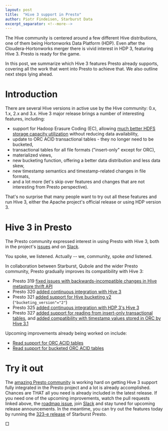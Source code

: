 ```yaml
---
layout: post
title:  "Hive 3 support in Presto"
author: Piotr Findeisen, Starburst Data
excerpt_separator: <!--more-->
---
```


The Hive community is centered around a few different Hive distributions, one of them
being Hortonworks Data Platform (HDP). Even after the Cloudera-Hortonworks merger there
is vivid interest in HDP 3, featuring Hive 3. Presto is ready for the game.

In this post, we summarize which Hive 3 features Presto already supports, covering
all the work that went into Presto to achieve that. We also outline next steps lying
ahead.

<!--more-->

# Introduction

There are several Hive versions in active use by the Hive community: 0.x, 1.x, 2.x
and 3.x. Hive 3 major release brings a number of interesting features, including:

* support for Hadoop Erasure Coding (EC), allowing [much better HDFS storage capacity
  utilization](https://blog.cloudera.com/introduction-to-hdfs-erasure-coding-in-apache-hadoop/)
  without reducing data availability,
* update to ORC ACID transactional tables - they no longer need to be bucketed,
* transactional tables for all file formats ("insert-only" except for ORC),
* materialized views,
* new bucketing function, offering a better data distribution and less data skew,
* new timestamp semantics and timestamp-related changes in file formats,
* and a lot more (let's skip over features and changes that are not interesting from
  Presto perspective).

That's no surprise that many people want to try out all these features and run Hive 3,
either the Apache project's official release or using HDP version 3.

# Hive 3 in Presto

The Presto community expressed interest in using Presto with Hive 3, both in the project's
[issues](https://github.com/prestosql/presto/issues/576) and on [Slack](/slack.html).

You spoke, we listened. Actually -- we, community, spoke _and_ listened.

In collaboration between Starburst, Qubole and the wider Presto community, Presto gradually
improves its compatibility with Hive 3:

* Presto 319 [fixed issues with backwards-incompatible changes in Hive metastore thrift API](
  https://github.com/prestosql/presto/pull/1532)
* Presto 320 [added continuous integration with Hive 3](https://github.com/prestosql/presto/pull/1614)
* Presto 321 [added support for Hive bucketing v2](https://github.com/prestosql/presto/pull/1697)
  (``"bucketing_version"="2"``)
* Presto 325 [added continuous integration with HDP 3's Hive 3](https://github.com/prestosql/presto/pull/1958)
* Presto 327 [added support for reading from insert-only transactional tables](
  https://github.com/prestosql/presto/pull/1034), and [added compatibility with timestamp
  values stored in ORC by Hive 3.1](https://github.com/prestosql/presto/pull/2099)

Upcoming improvements already being worked on include:

* [Read support for ORC ACID tables](https://github.com/prestosql/presto/pull/2068)
* [Read support for bucketed ORC ACID tables](https://github.com/prestosql/presto/pull/1591)

# Try it out

The [amazing Presto community](https://twitter.com/findepi/status/1204783485094944768) is working hard on
getting Hive 3 support fully integrated in the Presto project and a lot is already accomplished.
Chances are THAT all you need is already included in the latest release. If you need one of the upcoming
improvements, watch the pull requests linked above, the [roadmap issue](https://github.com/prestosql/presto/issues/1218),
join [Slack](/slack.html) and stay tuned for upcoming release announcements. In the meantime, you
can try out the features today by running the [323-e release](
https://docs.starburstdata.com/latest/release/release-323-e.html) of Starburst Presto.

□
